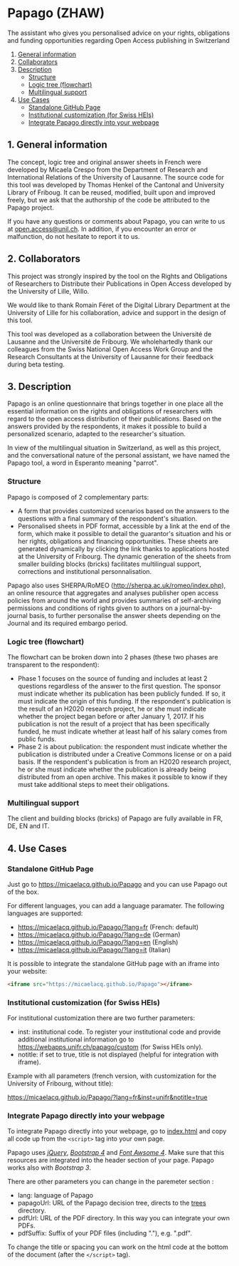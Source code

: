 # Papago (ZHAW)
The assistant who gives you personalised advice on your rights, obligations and funding opportunities regarding Open Access publishing in Switzerland

1. [General information](#1-general-information)
2. [Collaborators](#2-collaborators)
3. [Description](#3-description)
   * [Structure](#structure)
   * [Logic tree (flowchart)](#logic-tree-flowchart)
   * [Multilingual support](#multilingual-support)
4. [Use Cases](#4-use-cases)
   * [Standalone GitHub Page](#standalone-github-page)
   * [Institutional customization (for Swiss HEIs)](#institutional-customization-for-swiss-heis)
   * [Integrate Papago directly into your webpage](#integrate-papago-directly-into-your-webpage)

## 1. General information
The concept, logic tree and original answer sheets in French were developed by Micaela Crespo from the Department of Research and International Relations of the University of Lausanne.
The source code for this tool was developed by Thomas Henkel of the Cantonal and University Library of Friboug. It can be reused, modified, built upon and improved freely, but we ask that the authorship of the code be attributed to the Papago project.

If you have any questions or comments about Papago, you can write to us at open.access@unil.ch. In addition, if you encounter an error or malfunction, do not hesitate to report it to us.

## 2. Collaborators
This project was strongly inspired by the tool on the Rights and Obligations of Researchers to Distribute their Publications in Open Access developed by the University of Lille, Willo.

We would like to thank Romain Féret of the Digital Library Department at the University of Lille for his collaboration, advice and support in the design of this tool.

This tool was developed as a collaboration between the Université de Lausanne and the Université de Fribourg. We wholehartedly thank our colleagues from the Swiss National Open Access Work Group and the Research Consultants at the University of Lausanne for their feedback during beta testing.

## 3. Description
Papago is an online questionnaire that brings together in one place all the essential information on the rights and obligations of researchers with regard to the open access distribution of their publications. Based on the answers provided by the respondents, it makes it possible to build a personalized scenario, adapted to the researcher's situation.

In view of the multilingual situation in Switzerland, as well as this project, and the conversational nature of the personal assistant, we have named the Papago tool, a word in Esperanto meaning "parrot".

### Structure

Papago is composed of 2 complementary parts:

- A form that provides customized scenarios based on the answers to the questions with a final summary of the respondent's situation.
- Personalised sheets in PDF format, accessible by a link at the end of the form, which make it possible to detail the guarantor's situation and his or her rights, obligations and financing opportunities. These sheets are generated dynamically by clicking the link thanks to applications hosted at the University of Fribourg. The dynamic generation of the sheets from smaller building blocks (bricks) facilitates multilingual support, corrections and institutional personnalisation.

Papago also uses SHERPA/RoMEO (http://sherpa.ac.uk/romeo/index.php), an online resource that aggregates and analyses publisher open access policies from around the world and provides summaries of self-archiving permissions and conditions of rights given to authors on a journal-by-journal basis, to further personalise the answer sheets depending on the Journal and its required embargo period.

### Logic tree (flowchart)
The flowchart can be broken down into 2 phases (these two phases are transparent to the respondent):

- Phase 1 focuses on the source of funding and includes at least 2 questions regardless of the answer to the first question. The sponsor must indicate whether its publication has been publicly funded. If so, it must indicate the origin of this funding. If the respondent's publication is the result of an H2020 research project, he or she must indicate whether the project began before or after January 1, 2017. If his publication is not the result of a project that has been specifically funded, he must indicate whether at least half of his salary comes from public funds.
- Phase 2 is about publication: the respondent must indicate whether the publication is distributed under a Creative Commons license or on a paid basis. If the respondent's publication is from an H2020 research project, he or she must indicate whether the publication is already being distributed from an open archive. This makes it possible to know if they must take additional steps to meet their obligations.

### Multilingual support
The client and building blocks (bricks) of Papago are fully available in FR, DE, EN and IT.

## 4. Use Cases
### Standalone GitHub Page
Just go to https://micaelacq.github.io/Papago and you can use Papago out of the box.

For different languages, you can add a language paramater. The following languages are supported:
- https://micaelacq.github.io/Papago/?lang=fr (French: default)
- https://micaelacq.github.io/Papago/?lang=de (German)
- https://micaelacq.github.io/Papago/?lang=en (English)
- https://micaelacq.github.io/Papago/?lang=it (Italian)

It is possible to integrate the standalone GitHub page with an iframe into your website:
```html
<iframe src="https://micaelacq.github.io/Papago"></iframe>
```
### Institutional customization (for Swiss HEIs)
For institutional customization there are two further parameters:
- inst: institutional code. To register your institutional code and provide additional institutional information go to https://webapps.unifr.ch/papago/custom (for Swiss HEIs only).
- notitle: if set to true, title is not displayed (helpful for integration with iframe).

Example with all parameters (french version, with customization for the University of Fribourg, without title):

https://micaelacq.github.io/Papago/?lang=fr&inst=unifr&notitle=true

### Integrate Papago directly into your webpage
To integrate Papago directly into your webpage, go to [index.html](index.html) and copy all code up from the `<script>` tag into your own page.

Papago uses [_jQuery_](https://jquery.com/), [_Bootstrap 4_](https://getbootstrap.com/) and [_Font Awsome 4_](https://fontawesome.com/v4.7.0/). Make sure that this resources are integrated into the header section of your page. Papago works also with _Bootstrap 3_.

There are other parameters you can change in the paremeter section :
- lang: language of Papago
- papagoUrl: URL of the Papago decision tree, directs to the [trees](trees) directory.
- pdfUrl: URL of the PDF directory. In this way you can integrate your own PDFs.
- pdfSuffix: Suffix of your PDF files (including "."), e.g. ".pdf".

To change the title or spacing you can work on the html code at the bottom of the document (after the `</script>` tag).
